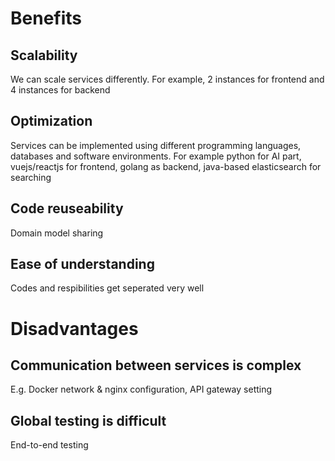 # Benefits

## Scalability
We can scale services differently. For example, 2 instances for frontend and 4 instances for backend

## Optimization
Services can be implemented using different programming languages, databases and software environments. 
For example python for AI part, vuejs/reactjs for frontend, golang as backend, java-based elasticsearch for searching

## Code reuseability
Domain model sharing

## Ease of understanding
Codes and respibilities get seperated very well

# Disadvantages
## Communication between services is complex
E.g. Docker network & nginx configuration, API gateway setting

## Global testing is difficult
End-to-end testing
